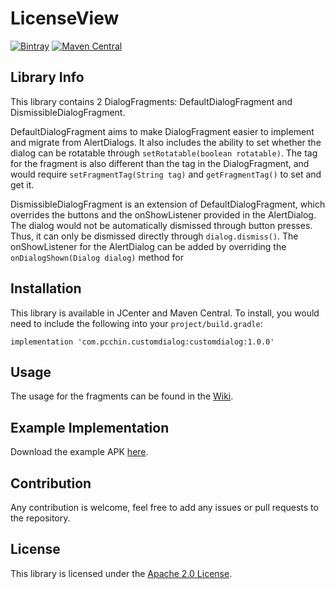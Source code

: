 # LicenseView
[![Bintray](https://api.bintray.com/packages/pcchin/customdialog/com.pcchin.customdialog/images/download.svg)](https://bintray.com/pcchin/customdialog/com.pcchin.customdialog/_latestVersion)
[![Maven Central](https://maven-badges.herokuapp.com/maven-central/com.pcchin.customdialog/customdialog/badge.svg)](https://search.maven.org/artifact/com.pcchin.customdialog/customdialog)

## Library Info
This library contains 2 DialogFragments: DefaultDialogFragment and DismissibleDialogFragment.

DefaultDialogFragment aims to make DialogFragment easier to implement and migrate from AlertDialogs.
 It also includes the ability to set whether the dialog can be rotatable through `setRotatable(boolean rotatable)`. 
 The tag for the fragment is also different than the tag in the DialogFragment, and would require `setFragmentTag(String tag)` and `getFragmentTag()` to set and get it.

DismissibleDialogFragment is an extension of DefaultDialogFragment, which overrides the buttons and the onShowListener provided in the AlertDialog.
 The dialog would not be automatically dismissed through button presses. Thus, it can only be dismissed directly through `dialog.dismiss()`.
 The onShowListener for the AlertDialog can be added by overriding the `onDialogShown(Dialog dialog)` method for 

## Installation
This library is available in JCenter and Maven Central. To install, you would need to include the following into your `project/build.gradle`:

```
implementation 'com.pcchin.customdialog:customdialog:1.0.0'
```

## Usage
The usage for the fragments can be found in the [Wiki](https://github.com/pcchin/customdialog/wiki).

## Example Implementation
Download the example APK [here](/example.apk).

## Contribution
Any contribution is welcome, feel free to add any issues or pull requests to the repository.

## License
This library is licensed under the [Apache 2.0 License](/LICENSE).